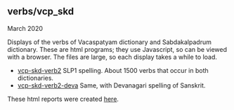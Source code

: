 ## verbs/vcp_skd

March 2020

Displays of the verbs of Vacaspatyam dictionary and Sabdakalpadrum dictionary.
These are html programs; they use Javascript, so can be viewed with a 
browser.  The files are large, so each display takes a while to load.

* [vcp-skd-verb2](https://sanskrit-lexicon.github.io/verbs/vcp_skd/verb2.html) SLP1 spelling. About 1500 verbs that occur in both dictionaries.
* [vcp-skd-verb2-deva](https://sanskrit-lexicon.github.io/verbs/vcp_skd/verb2_deva.html) Same, with Devanagari spelling of Sanskrit.

These html reports were created [here](https://github.com/sanskrit-lexicon/SKD/tree/master/verbs01/vcp_skd).


